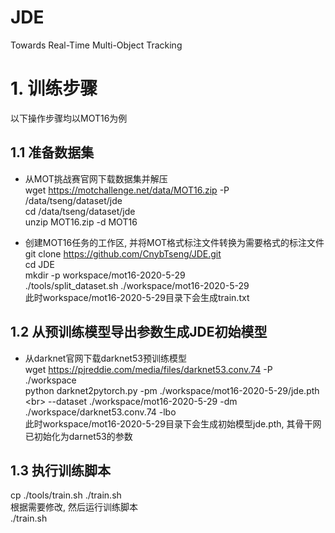 # JDE
Towards Real-Time Multi-Object Tracking

# 1. 训练步骤

以下操作步骤均以MOT16为例

## 1.1 准备数据集

* 从MOT挑战赛官网下载数据集并解压<br>
wget https://motchallenge.net/data/MOT16.zip -P /data/tseng/dataset/jde<br>
cd /data/tseng/dataset/jde<br>
unzip MOT16.zip -d MOT16<br>

* 创建MOT16任务的工作区, 并将MOT格式标注文件转换为需要格式的标注文件<br>
git clone https://github.com/CnybTseng/JDE.git<br>
cd JDE<br>
mkdir -p workspace/mot16-2020-5-29<br>
./tools/split_dataset.sh ./workspace/mot16-2020-5-29<br>
此时workspace/mot16-2020-5-29目录下会生成train.txt<br>

## 1.2 从预训练模型导出参数生成JDE初始模型

* 从darknet官网下载darknet53预训练模型<br>
wget https://pjreddie.com/media/files/darknet53.conv.74 -P ./workspace<br>
python darknet2pytorch.py -pm ./workspace/mot16-2020-5-29/jde.pth \<br>
    --dataset ./workspace/mot16-2020-5-29 -dm ./workspace/darknet53.conv.74 -lbo<br>
此时workspace/mot16-2020-5-29目录下会生成初始模型jde.pth, 其骨干网已初始化为darnet53的参数<br>

## 1.3 执行训练脚本

cp ./tools/train.sh ./train.sh<br>
根据需要修改, 然后运行训练脚本<br>
./train.sh<br>
